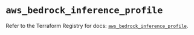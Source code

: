 # `aws_bedrock_inference_profile`

Refer to the Terraform Registry for docs: [`aws_bedrock_inference_profile`](https://registry.terraform.io/providers/hashicorp/aws/6.14.1/docs/resources/bedrock_inference_profile).
